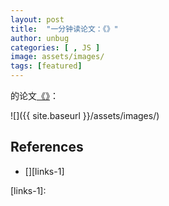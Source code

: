 ```yaml
---
layout: post
title:  "一分钟读论文：《》"
author: unbug
categories: [ , JS ]
image: assets/images/
tags: [featured]
---
```

的论文[《》][paper1-url]：

![]({{ site.baseurl }}/assets/images/)


## References
- [][links-1]


[paper1-url]: https://hal.inria.fr/hal-03215569/file/eurosp21_rokicki.pdf
[links-1]: 